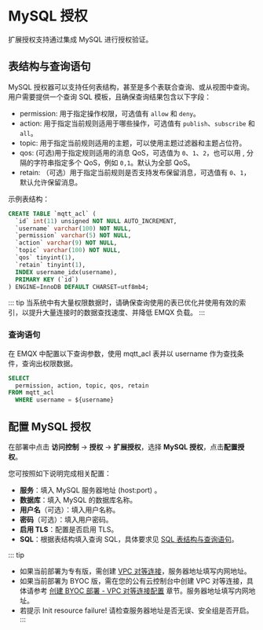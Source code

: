 # MySQL 授权

扩展授权支持通过集成 MySQL 进行授权验证。

## 表结构与查询语句

MySQL 授权器可以支持任何表结构，甚至是多个表联合查询、或从视图中查询。用户需要提供一个查询 SQL 模板，且确保查询结果包含以下字段：

- permission: 用于指定操作权限，可选值有 `allow` 和 `deny`。
- action: 用于指定当前规则适用于哪些操作，可选值有 `publish`、`subscribe` 和 `all`。
- topic: 用于指定当前规则适用的主题，可以使用主题过滤器和主题占位符。
- qos: (可选)用于指定规则适用的消息 QoS，可选值为 `0`、`1`、`2`，也可以用 , 分隔的字符串指定多个 QoS，例如 `0,1`。默认为全部 QoS。
- retain: （可选）用于指定当前规则是否支持发布保留消息，可选值有 `0`、`1`，默认允许保留消息。

示例表结构：
```SQL
CREATE TABLE `mqtt_acl` (
  `id` int(11) unsigned NOT NULL AUTO_INCREMENT,
  `username` varchar(100) NOT NULL,
  `permission` varchar(5) NOT NULL,
  `action` varchar(9) NOT NULL,
  `topic` varchar(100) NOT NULL,
  `qos` tinyint(1),
  `retain` tinyint(1),
  INDEX username_idx(username),
  PRIMARY KEY (`id`)
) ENGINE=InnoDB DEFAULT CHARSET=utf8mb4;
```

::: tip
当系统中有大量权限数据时，请确保查询使用的表已优化并使用有效的索引，以提升大量连接时的数据查找速度、并降低 EMQX 负载。
:::

### 查询语句
在 EMQX 中配置以下查询参数，使用 mqtt_acl 表并以 username 作为查找条件，查询出权限数据。
```SQL
SELECT 
  permission, action, topic, qos, retain 
FROM mqtt_acl 
  WHERE username = ${username}
```


## 配置 MySQL 授权
在部署中点击 **访问控制** -> **授权** -> **扩展授权**，选择 **MySQL 授权**，点击**配置授权**。

您可按照如下说明完成相关配置：

- **服务**：填入 MySQL 服务器地址 (host:port) 。
- **数据库**：填入 MySQL 的数据库名称。
- **用户名**（可选）：填入用户名称。
- **密码**（可选）：填入用户密码。
- **启用 TLS**：配置是否启用 TLS。
- **SQL**：根据表结构填入查询 SQL，具体要求见 [SQL 表结构与查询语句](https://docs.emqx.com/zh/enterprise/latest/access-control/authn/mysql.html#sql-%E8%A1%A8%E7%BB%93%E6%9E%84%E4%B8%8E%E6%9F%A5%E8%AF%A2%E8%AF%AD%E5%8F%A5)。

::: tip
* 如果当前部署为专有版，需创建 [VPC 对等连接](../deployments/vpc_peering.md)，服务器地址填写内网地址。
* 如果当前部署为 BYOC 版，需在您的公有云控制台中创建 VPC 对等连接，具体请参考 [创建 BYOC 部署 - VPC 对等连接配置](../create/byoc.md#vpc-对等连接配置) 章节。服务器地址填写内网地址。
* 若提示 Init resource failure! 请检查服务器地址是否无误、安全组是否开启。
  :::

